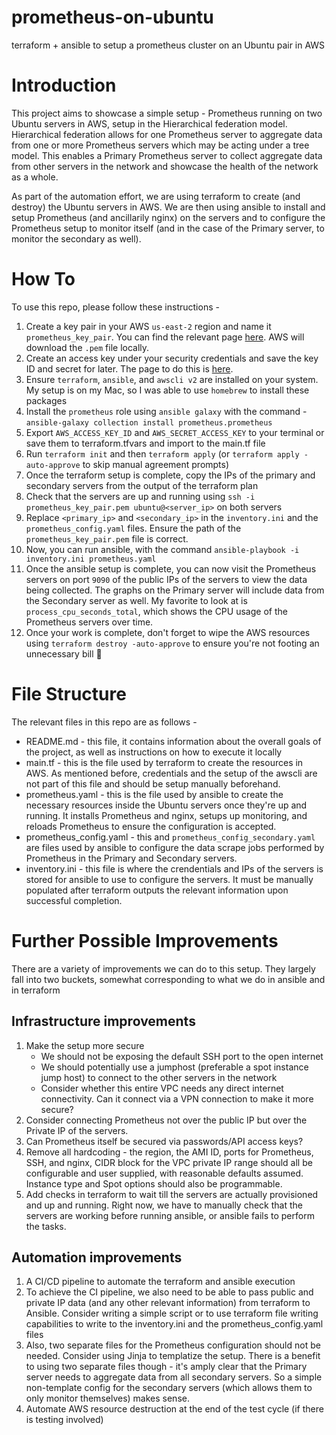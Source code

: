 # prometheus-on-ubuntu
terraform + ansible to setup a prometheus cluster on an Ubuntu pair in AWS

# Introduction
This project aims to showcase a simple setup - Prometheus running on two Ubuntu servers in AWS, setup in the Hierarchical federation model.
Hierarchical federation allows for one Prometheus server to aggregate data from one or more Prometheus servers which may be acting under a tree model. This enables a Primary Prometheus server to collect aggregate data from other servers in the network and showcase the health of the network as a whole.

As part of the automation effort, we are using terraform to create (and destroy) the Ubuntu servers in AWS. We are then using ansible to install and setup Prometheus (and ancillarily nginx) on the servers and to configure the Prometheus setup to monitor itself (and in the case of the Primary server, to monitor the secondary as well).


# How To
To use this repo, please follow these instructions - 
1. Create a key pair in your AWS `us-east-2` region and name it `prometheus_key_pair`. You can find the relevant page [here](https://us-east-2.console.aws.amazon.com/ec2/home?region=us-east-2#KeyPairs:). AWS will download the `.pem` file locally.
2. Create an access key under your security credentials and save the key ID and secret for later. The page to do this is [here](https://us-east-1.console.aws.amazon.com/iamv2/home?region=us-east-1#/security_credentials).
3. Ensure `terraform`, `ansible`, and `awscli v2` are installed on your system. My setup is on my Mac, so I was able to use `homebrew` to install these packages
4. Install the `prometheus` role using `ansible galaxy` with the command - `ansible-galaxy collection install prometheus.prometheus`
5. Export `AWS_ACCESS_KEY_ID` and `AWS_SECRET_ACCESS_KEY` to your terminal or save them to terraform.tfvars and import to the main.tf file
6. Run `terraform init` and then `terraform apply` (or `terraform apply -auto-approve` to skip manual agreement prompts)
7. Once the terraform setup is complete, copy the IPs of the primary and secondary servers from the output of the terraform plan
8. Check that the servers are up and running using `ssh -i prometheus_key_pair.pem ubuntu@<server_ip>` on both servers
9. Replace `<primary_ip>` and `<secondary_ip>` in the `inventory.ini` and the `prometheus_config.yaml` files. Ensure the path of the `prometheus_key_pair.pem` file is correct.
10. Now, you can run ansible, with the command `ansible-playbook -i inventory.ini prometheus.yaml`
11. Once the ansible setup is complete, you can now visit the Prometheus servers on port `9090` of the public IPs of the servers to view the data being collected. The graphs on the Primary server will include data from the Secondary server as well. My favorite to look at is `process_cpu_seconds_total`, which shows the CPU usage of the Prometheus servers over time.
12. Once your work is complete, don't forget to wipe the AWS resources using `terraform destroy -auto-approve` to ensure you're not footing an unnecessary bill 🙂

# File Structure
The relevant files in this repo are as follows - 
- README.md - this file, it contains information about the overall goals of the project, as well as instructions on how to execute it locally
- main.tf - this is the file used by terraform to create the resources in AWS. As mentioned before, credentials and the setup of the awscli are not part of this file and should be setup manually beforehand.
- prometheus.yaml - this is the file used by ansible to create the necessary resources inside the Ubuntu servers once they're up and running. It installs Prometheus and nginx, setups up monitoring, and reloads Prometheus to ensure the configuration is accepted.
- prometheus_config.yaml - this and `prometheus_config_secondary.yaml` are files used by ansible to configure the data scrape jobs performed by Prometheus in the Primary and Secondary servers.
- inventory.ini - this file is where the crendentials and IPs of the servers is stored for ansible to use to configure the servers. It must be manually populated after terraform outputs the relevant information upon successful completion.

# Further Possible Improvements
There are a variety of improvements we can do to this setup. They largely fall into two buckets, somewhat corresponding to what we do in ansible and in terraform

## Infrastructure improvements
1. Make the setup more secure
	- We should not be exposing the default SSH port to the open internet
	- We should potentially use a jumphost (preferable a spot instance jump host) to connect to the other servers in the network
	- Consider whether this entire VPC needs any direct internet connectivity. Can it connect via a VPN connection to make it more secure?
2. Consider connecting Prometheus not over the public IP but over the Private IP of the servers.
3. Can Prometheus itself be secured via passwords/API access keys?
4. Remove all hardcoding - the region, the AMI ID, ports for Prometheus, SSH, and nginx, CIDR block for the VPC private IP range should all be configurable and user supplied, with reasonable defaults assumed. Instance type and Spot options should also be programmable.
5. Add checks in terraform to wait till the servers are actually provisioned and up and running. Right now, we have to manually check that the servers are working before running ansible, or ansible fails to perform the tasks.
 
## Automation improvements
1. A CI/CD pipeline to automate the terraform and ansible execution
2. To achieve the CI pipeline, we also need to be able to pass public and private IP data (and any other relevant information) from terraform to Ansible. Consider writing a simple script or to use terraform file writing capabilities to write to the inventory.ini and the prometheus_config.yaml files
3. Also, two separate files for the Prometheus configuration should not be needed. Consider using Jinja to templatize the setup. There is a benefit to using two separate files though - it's amply clear that the Primary server needs to aggregate data from all secondary servers. So a simple non-template config for the secondary servers (which allows them to only monitor themselves) makes sense.
4. Automate AWS resource destruction at the end of the test cycle (if there is testing involved)
